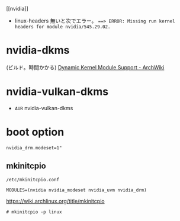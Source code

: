 [[nvidia]]

- linux-headers
無いと次でエラー。
`==> ERROR: Missing run kernel headers for module nvidia/545.29.02.`

# nvidia-dkms 
(ビルド。時間かかる)
[Dynamic Kernel Module Support - ArchWiki](https://wiki.archlinux.jp/index.php/Dynamic_Kernel_Module_Support#.E3.82.A4.E3.83.B3.E3.82.B9.E3.83.88.E3.83.BC.E3.83.AB)

# nvidia-vulkan-dkms
- `AUR` nvidia-vulkan-dkms

# boot option

```
nvidia_drm.modeset=1"
```

## mkinitcpio
`/etc/mkinitcpio.conf`
```
MODULES=(nvidia nvidia_modeset nvidia_uvm nvidia_drm)
```

https://wiki.archlinux.org/title/mkinitcpio
```
# mkinitcpio -p linux
```
